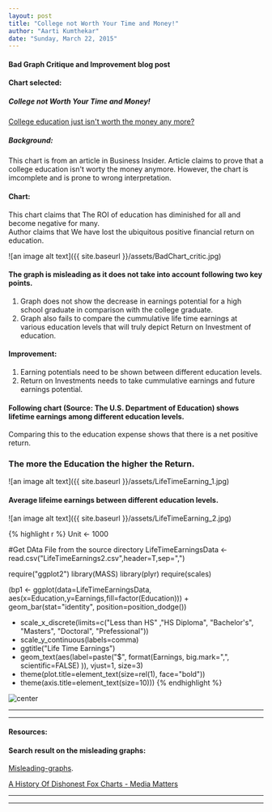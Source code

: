 ```yaml
---
layout: post
title: "College not Worth Your Time and Money!"
author: "Aarti Kumthekar"
date: "Sunday, March 22, 2015"
---
```

#### Bad Graph Critique and Improvement blog post
#### Chart selected:
##### College not Worth Your Time and Money!
[College education just isn't worth the money any more?](http://www.businessinsider.com/these-two-charts-prove-a-college-education-just-isnt-worth-the-money-anymore-2012-6)

##### Background:
This chart is from an article in Business Insider.
Article claims to prove that a college education isn't worty the money anymore.
However, the chart is imcomplete and is prone to wrong interpretation.

#### Chart:  
This chart claims that The ROI of education has diminished for all and become negative for many.  
Author claims that We have lost the ubiquitous positive financial return on education.

![an image alt text]({{ site.baseurl }}/assets/BadChart_critic.jpg) 

#### The graph is misleading as it does not take into account following two key points. 

  1. Graph does not show the decrease in earnings potential for a high school graduate in comparison with the college graduate.
  1. Graph also fails to compare the cummulative life time earnings at various education levels that will truly depict Return on Investment of education.

#### Improvement:

  1. Earning potentials need to be shown between different education levels. 
  1. Return on Investments needs to take cummulative earnings and future earnings potential.

#### Following chart (Source: The U.S. Department of Education) shows lifetime earnings among different education levels.
Comparing this to the education expense shows that there is a net positive return.
### The more the Education the higher the Return.
![an image alt text]({{ site.baseurl }}/assets/LifeTimeEarning_1.jpg) 

#### Average lifeime earnings between different education levels.
![an image alt text]({{ site.baseurl }}/assets/LifeTimeEarning_2.jpg) 




{% highlight r %}
Unit <- 1000

#Get DAta File from the source directory
LifeTimeEarningsData <-read.csv("LifeTimeEarnings2.csv",header=T,sep=",")

require("ggplot2")
library(MASS)
library(plyr)
require(scales)

(bp1 <- ggplot(data=LifeTimeEarningsData, 
               aes(x=Education,y=Earnings,fill=factor(Education))) + 
   geom_bar(stat="identity", position=position_dodge()) 
   + scale_x_discrete(limits=c("Less than HS" ,"HS Diploma", "Bachelor's",
                                "Masters", "Doctoral", "Prefessional"))
   + scale_y_continuous(labels=comma)
   + ggtitle("Life Time Earnings")
   + geom_text(aes(label=paste("$", format(Earnings, big.mark=",", scientific=FALSE) )), vjust=1, size=3)
   + theme(plot.title=element_text(size=rel(1), face="bold"))
   + theme(axis.title=element_text(size=10)))
{% endhighlight %}

![center](http://fullmogra.github.io/edav/figs/2015-03-22-EdavAKBlogPost.rmd/unnamed-chunk-1-1.png) 




----
****
#### Resources:
#### Search result on the misleading graphs:
[Misleading-graphs](http://www.statisticshowto.com/misleading-graphs/).

[A History Of Dishonest Fox Charts - Media Matters](http://mediamatters.org/research/2012/10/01/a-history-of-dishonest-fox-charts/190225) 

----
****

